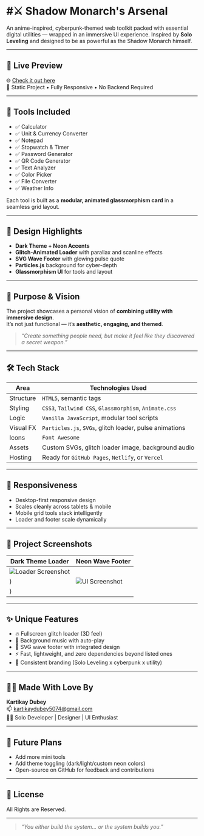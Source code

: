 <h1>#⚔️ Shadow Monarch's Arsenal </h1>

An anime-inspired, cyberpunk-themed web toolkit packed with essential digital utilities — wrapped in an immersive UI experience. Inspired by **Solo Leveling** and designed to be as powerful as the Shadow Monarch himself.

---

## 🚀 Live Preview

🌐 [Check it out here](https://solotoolbox.netlify.app/)  
📁 Static Project • Fully Responsive • No Backend Required

---

## 🧰 Tools Included

- ✅ Calculator
- ✅ Unit & Currency Converter
- ✅ Notepad
- ✅ Stopwatch & Timer
- ✅ Password Generator
- ✅ QR Code Generator
- ✅ Text Analyzer
- ✅ Color Picker
- ✅ File Converter
- ✅ Weather Info

Each tool is built as a **modular, animated glassmorphism card** in a seamless grid layout.

---

## 🎨 Design Highlights

- **Dark Theme + Neon Accents**
- **Glitch-Animated Loader** with parallax and scanline effects
- **SVG Wave Footer** with glowing pulse quote
- **Particles.js** background for cyber-depth
- **Glassmorphism UI** for tools and layout

---

## 🧠 Purpose & Vision

The project showcases a personal vision of **combining utility with immersive design**.  
It’s not just functional — it’s **aesthetic, engaging, and themed**.

> _“Create something people need, but make it feel like they discovered a secret weapon.”_

---

## 🛠️ Tech Stack

| Area       | Technologies Used                                |
|------------|--------------------------------------------------|
| Structure  | `HTML5`, semantic tags                           |
| Styling    | `CSS3`, `Tailwind CSS`, `Glassmorphism`, `Animate.css` |
| Logic      | `Vanilla JavaScript`, modular tool scripts       |
| Visual FX  | `Particles.js`, `SVGs`, glitch loader, pulse animations |
| Icons      | `Font Awesome`                                   |
| Assets     | Custom SVGs, glitch loader image, background audio |
| Hosting    | Ready for `GitHub Pages`, `Netlify`, or `Vercel` |

---

## 📱 Responsiveness

- Desktop-first responsive design
- Scales cleanly across tablets & mobile
- Mobile grid tools stack intelligently
- Loader and footer scale dynamically

---

## 📸 Project Screenshots

| Dark Theme Loader                           | Neon Wave Footer                          |
|---------------------------------------------|-------------------------------------------|
| ![Loader Screenshot](https://github.com/user-attachments/assets/a74a58f5-15a1-4c78-8f21-196efbf01dee)
)   | ![UI Screenshot](https://github.com/user-attachments/assets/4529b26a-5d28-41f0-b6a5-3a0a9b1bd72b)
) |

---

## ✨ Unique Features

- 🔥 Fullscreen glitch loader (3D feel)
- 🎵 Background music with auto-play
- 🌊 SVG wave footer with integrated design
- ⚡ Fast, lightweight, and zero dependencies beyond listed ones
- 🎯 Consistent branding (Solo Leveling x cyberpunk x utility)

---

## 🙋‍♂️ Made With Love By

**Kartikay Dubey**  
📫 [kartikaydubey5074@gmail.com](mailto:kartikaydubey5074@gmail.com)  
🧑‍💻 Solo Developer | Designer | UI Enthusiast

---

## 🧩 Future Plans

- Add more mini tools
- Add theme toggling (dark/light/custom neon colors)
- Open-source on GitHub for feedback and contributions

---

## 📜 License

All Rights are Reserved.

---

> _“You either build the system... or the system builds you.”_



